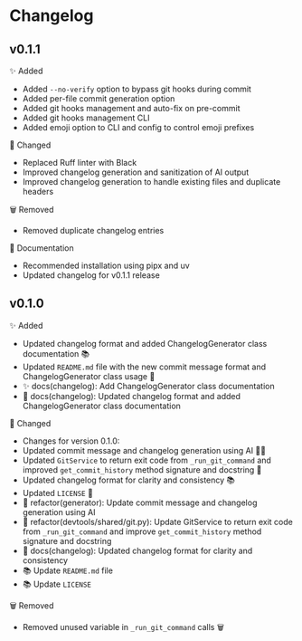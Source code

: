 # Changelog

## v0.1.1

✨ Added
- Added `--no-verify` option to bypass git hooks during commit
- Added per-file commit generation option
- Added git hooks management and auto-fix on pre-commit
- Added git hooks management CLI
- Added emoji option to CLI and config to control emoji prefixes

🔄 Changed
- Replaced Ruff linter with Black
- Improved changelog generation and sanitization of AI output
- Improved changelog generation to handle existing files and duplicate headers

🗑️ Removed
- Removed duplicate changelog entries

📝 Documentation
- Recommended installation using pipx and uv
- Updated changelog for v0.1.1 release

## v0.1.0

✨ Added
- Updated changelog format and added ChangelogGenerator class documentation 📚
- Updated `README.md` file with the new commit message format and ChangelogGenerator class usage 📝
- ✨ docs(changelog): Add ChangelogGenerator class documentation
- 🐛 docs(changelog): Updated changelog format and added ChangelogGenerator class documentation

🔄 Changed
- Changes for version 0.1.0:
- Updated commit message and changelog generation using AI 👨‍💻
- Updated `GitService` to return exit code from `_run_git_command` and improved `get_commit_history` method signature and docstring 📝
- Updated changelog format for clarity and consistency 📚
- Updated `LICENSE` 📄
- 🔄 refactor(generator): Update commit message and changelog generation using AI
- 🔄 refactor(devtools/shared/git.py): Update GitService to return exit code from `_run_git_command` and improve `get_commit_history` method signature and docstring
- 🔄 docs(changelog): Updated changelog format for clarity and consistency
- 📚 Update `README.md` file
- 📚 Update `LICENSE`

🗑️ Removed
- Removed unused variable in `_run_git_command` calls 🗑️
